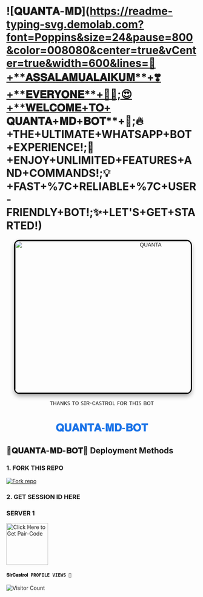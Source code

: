  # ![𝐐𝐔𝐀𝐍𝐓𝐀-𝐌𝐃](https://readme-typing-svg.demolab.com?font=Poppins&size=24&pause=800&color=008080&center=true&vCenter=true&width=600&lines=🥰+**𝐀𝐒𝐒𝐀𝐋𝐀𝐌𝐔𝐀𝐋𝐀𝐈𝐊𝐔𝐌**+❣️+**𝐄𝐕𝐄𝐑𝐘𝐎𝐍𝐄**+👋🏻;😍+**𝐖𝐄𝐋𝐂𝐎𝐌𝐄+𝐓𝐎+ 𝐐𝐔𝐀𝐍𝐓𝐀+𝐌𝐃+𝐁𝐎𝐓**+💙;🔥+**THE+ULTIMATE+WHATSAPP+BOT+EXPERIENCE!**;🎉+**ENJOY+UNLIMITED+FEATURES+AND+COMMANDS!**;💡+**FAST+%7C+RELIABLE+%7C+USER-FRIENDLY+BOT!**;✨+**LET'S+GET+STARTED!**)

<div align="center" style="margin: 20px; font-family: Arial, sans-serif;">
    <a href="" style="text-decoration: none;">
        <img 
            alt="QUANTA" 
            width="700" 
            height="400" 
            src="https://i.imgur.com/iI086tX.jpeg" 
            style="border: 3px solid #000; border-radius: 15px; box-shadow: 0 6px 12px rgba(0, 0, 0, 0.3); transition: transform 0.3s ease, box-shadow 0.3s ease;"
            onmouseover="this.style.transform='scale(1.05)'; this.style.boxShadow='0 8px 16px rgba(0, 0, 0, 0.4)';"
            onmouseout="this.style.transform='scale(1)'; this.style.boxShadow='0 6px 12px rgba(0, 0, 0, 0.3)';"
        >
    </a>
    <p style="margin-top: 10px; font-size: 18px; color: #333;">ᴛʜᴀɴᴋꜱ ᴛᴏ ꜱɪʀ-ᴄᴀꜱᴛʀᴏʟ ꜰᴏʀ ᴛʜɪꜱ ʙᴏᴛ</p>
</div>

# <h1 align="center" style="font-family: 'Arial', sans-serif; color: #1a73e8;">𝐐𝐔𝐀𝐍𝐓𝐀-𝐌𝐃-𝐁𝐎𝐓</h1>

 ##  🧩𝐐𝐔𝐀𝐍𝐓𝐀-𝐌𝐃-𝐁𝐎𝐓🧩 Deployment Methods

### 1. FORK THIS REPO

<a href='https://github.com/Sircastrol/Quanta-md/fork' target="_blank"><img alt='Fork repo' src='https://img.shields.io/badge/Fork This Repo-black?style=for-the-badge&logo=git&logoColor=white'/></a>

### 2. GET SESSION ID HERE

### SERVER 1 
 
<a href="https://castrol-session-by-confronter.onrender.com/pair"><img src="https://img.shields.io/badge/SESSION_ID-blue" alt="Click Here to Get Pair-Code" width="110"></a>   



#### ```𝐒𝐢𝐫𝐂𝐚𝐬𝐭𝐫𝐨𝐥 PROFILE VIEWS 🧚```
![Visitor Count](https://profile-counter.glitch.me/sircastrol/count.svg)
